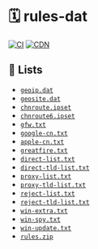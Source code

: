 # 🗓️ rules-dat

[![CI](https://github.com/ngbs/rules-dat/actions/workflows/run.yml/badge.svg)](https://github.com/ngbs/rules-dat/actions)
[![CDN](https://data.jsdelivr.com/v1/package/gh/ngbs/rules-dat/badge/day)](https://cdn.jsdelivr.net/gh/ngbs/rules-dat@release/)

## 🍭 Lists

- [`geoip.dat`](https://raw.githubusercontent.com/ngbs/rules-dat/release/geoip.dat)
- [`geosite.dat`](https://raw.githubusercontent.com/ngbs/rules-dat/release/geosite.dat)
- [`chnroute.ipset`](https://raw.githubusercontent.com/ngbs/rules-dat/release/chnroute.ipset)
- [`chnroute6.ipset`](https://raw.githubusercontent.com/ngbs/rules-dat/release/chnroute6.ipset)
- [`gfw.txt`](https://raw.githubusercontent.com/ngbs/rules-dat/release/gfwlist/gfw.txt)
- [`google-cn.txt`](https://raw.githubusercontent.com/ngbs/rules-dat/release/google-cn.txt)
- [`apple-cn.txt`](https://raw.githubusercontent.com/ngbs/rules-dat/release/apple-cn.txt)
- [`greatfire.txt`](https://raw.githubusercontent.com/ngbs/rules-dat/release/greatfire.txt)
- [`direct-list.txt`](https://raw.githubusercontent.com/ngbs/rules-dat/release/direct-list.txt)
- [`direct-tld-list.txt`](https://raw.githubusercontent.com/ngbs/rules-dat/release/direct-tld-list.txt)
- [`proxy-list.txt`](https://raw.githubusercontent.com/ngbs/rules-dat/release/proxy-list.txt)
- [`proxy-tld-list.txt`](https://raw.githubusercontent.com/ngbs/rules-dat/release/proxy-tld-list.txt)
- [`reject-list.txt`](https://raw.githubusercontent.com/ngbs/rules-dat/release/reject-list.txt)
- [`reject-tld-list.txt`](https://raw.githubusercontent.com/ngbs/rules-dat/release/reject-tld-list.txt)
- [`win-extra.txt`](https://raw.githubusercontent.com/ngbs/rules-dat/release/win-extra.txt)
- [`win-spy.txt`](https://raw.githubusercontent.com/ngbs/rules-dat/release/win-spy.txt)
- [`win-update.txt`](https://raw.githubusercontent.com/ngbs/rules-dat/release/win-update.txt)
- [`rules.zip`](https://raw.githubusercontent.com/ngbs/rules-dat/release/rules.zip)
